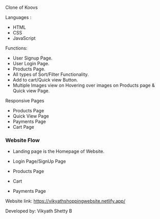 Clone of Koovs




Languages :
* HTML
* CSS
* JavaScript


Functions:
* User Signup Page.
* User Login Page.
* Products Page.
* All types of Sort/Filter Functionality.
* Add to cart/Quick view Button.
* Multiple Images view on Hovering over images on Products page & Quick view Page.


Responsive Pages
* Products Page
* Quick View Page
* Payments Page
* Cart Page


 
### Website Flow
* Landing page is the Homepage of Website.



* Login Page/SignUp Page

    
* Products Page

  

* Cart
* Payments Page

Website link: https://vikyathshoppingwebsite.netlify.app/

Developed by:
Vikyath Shetty B


